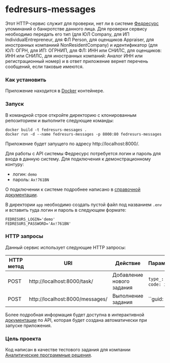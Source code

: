 # fedresurs-messages

Этот HTTP-сервис служит для проверки, нет ли в системе [Федресурс](https://fedresurs.ru/) упоминаний о банкротстве данного лица. Для проверки сервису необходимо передать его тип (для ЮЛ Company, для ИП IndividualEntrepreneur, для ФЛ Person, для оценщиков Appraiser, для иностранных компаниий NonResidentCompany) и идентификатор (для ЮЛ: ОГРН, для ИП: ОГРНИП, для ФЛ: ИНН или СНИЛС, для оценщиков: ИНН или СНИЛС, для иностранных компаний: Аналог ИНН или регистрационный номер) и в ответ приложение вернет перечень сообщений, если таковые имеются.

### Как установить

Приложение находится в [Docker](https://www.docker.com/) контейнере.

### Запуск

В командной строе откройте директорию с клонированным репозиторием и выполните следующие команды:

```
docker build -t fedresurs-messages .
docker run -d --name fedresurs-messages -p 8000:80 fedresurs-messages

```
Приложение будет запущего по адресу http://localhost:8000/.

Для работы с API системы Федресурс потребуется логин и пароль для входа в данную систему. Для подключения к демонстрационному контуру:
* логин: `demo`
* пароль: `Ax!761BN`<br/>   

О подключении к системе подробнее написано в [справочной документации](https://fedresurs.ru/help).

В директории `app` необходимо создать пустой файл под названием `.env` и вставить туда логин и пароль в следующем формате:

```
FEDRESURS_LOGIN='demo'
FEDRESURS_PASSWORD='Ax!761BN'
```

### HTTP запросы

Данный сервис использует следующие HTTP запросы:

| HTTP метод | URI | Действие | Параметры |
| --- | --- | --- | --- |
| POST | http://localhost:8000/task/ | Добавление нового задания | `type_: str`, `code: int` |
| POST | http://localhost:8000/messages/ | Выполнение задания | ``guid: int` |

Более подробная информация будет доступна в интерактивной [документации](http://localhost:8000/docs/) по API, которая будет создана автоматически при запуске приложения.

### Цель проекта

Код написан в качестве тестового задания для компании [Аналитические программные решения](https://apsolutions.ru/).
